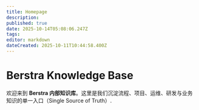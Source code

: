 ```yaml
---
title: Homepage
description: 
published: true
date: 2025-10-14T05:08:06.247Z
tags: 
editor: markdown
dateCreated: 2025-10-11T10:44:58.400Z
---
```


# Berstra Knowledge Base

欢迎来到 **Berstra 内部知识库**。这里是我们沉淀流程、项目、运维、研发与业务知识的单一入口（Single Source of Truth）.